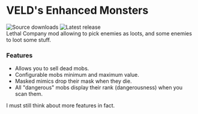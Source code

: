 # VELD's Enhanced Monsters
![Source downloads](https://img.shields.io/github/downloads/veld-dev/LootableMonsters/total) ![Latest release](https://img.shields.io/github/v/release/veld-dev/LootableMonsters)   
Lethal Company mod allowing to pick enemies as loots, and some enemies to loot some stuff.

### Features
- Allows you to sell dead mobs.
- Configurable mobs minimum and maximum value.
- Masked mimics drop their mask when they die.
- All "dangerous" mobs display their rank (dangerousness) when you scan them.

I must still think about more features in fact.
